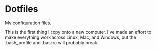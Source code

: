 Dotfiles
========

My configuration files.

This is the first thing I copy onto a new computer. 
I've made an effort to make everything work across Linux, Mac, and Windows, but the .bash_profile and .bashrc will probably break.

